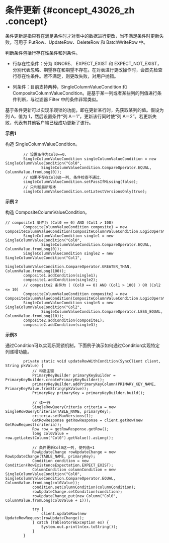 # 条件更新 {#concept_43026_zh .concept}

条件更新是指只有在满足条件时才对表中的数据进行更改，当不满足条件时更新失败，可用于 PutRow、UpdateRow、DeleteRow 和 BatchWriteRow 中。

判断条件包括行存在性条件和列条件。

-   行存在性条件：分为 IGNORE、 EXPECT\_EXIST 和 EXPECT\_NOT\_EXIST，分别代表忽略、期望存在和期望不存在。在对表进行更改操作时，会首先检查行存在性条件。若不满足，则更改失败，对用户抛错。

-   列条件：目前支持两种，SingleColumnValueCondition 和 CompositeColumnValueCondition。是基于某一列或者某些列的列值进行条件判断，与过滤器 Filter 中的条件非常类似。


基于条件更新可以实现乐观锁的功能，即在更新某行时，先获取某列的值。假设为列 A，值为 1，然后设置条件“列 A＝1”，更新该行同时使“列 A＝2”。若更新失败，代表有其他客户端已经成功更新了该行。

**示例1**

构造 SingleColumnValueCondition。

```language-java
		// 设置条件为Col0==0.
        SingleColumnValueCondition singleColumnValueCondition = new SingleColumnValueCondition("Col0",
                SingleColumnValueCondition.CompareOperator.EQUAL, ColumnValue.fromLong(0));
        // 如果不存在Col0这一列, 条件检查不通过.
        singleColumnValueCondition.setPassIfMissing(false);
        // 只判断最新版本
        singleColumnValueCondition.setLatestVersionsOnly(true);

```

**示例 2**

构造 CompositeColumnValueCondition。

```
// composite1 条件为 (Col0 == 0) AND (Col1 > 100)
        CompositeColumnValueCondition composite1 = new CompositeColumnValueCondition(CompositeColumnValueCondition.LogicOperator.AND);
        SingleColumnValueCondition single1 = new SingleColumnValueCondition("Col0",
                SingleColumnValueCondition.CompareOperator.EQUAL, ColumnValue.fromLong(0));
        SingleColumnValueCondition single2 = new SingleColumnValueCondition("Col1",
                SingleColumnValueCondition.CompareOperator.GREATER_THAN, ColumnValue.fromLong(100));
        composite1.addCondition(single1);
        composite1.addCondition(single2);
        // composite2 条件为 ( (Col0 == 0) AND (Col1 > 100) ) OR (Col2 <= 10)
        CompositeColumnValueCondition composite2 = new CompositeColumnValueCondition(CompositeColumnValueCondition.LogicOperator.OR);
        SingleColumnValueCondition single3 = new SingleColumnValueCondition("Col2",
                SingleColumnValueCondition.CompareOperator.LESS_EQUAL, ColumnValue.fromLong(10));
        composite2.addCondition(composite1);
        composite2.addCondition(single3);
```

**示例3**

通过Condition可以实现乐观锁机制，下面例子演示如何通过Condition实现特定列递增功能。

```language-java
        private static void updateRowWithCondition(SyncClient client, String pkValue) {
            // 构造主键
            PrimaryKeyBuilder primaryKeyBuilder = PrimaryKeyBuilder.createPrimaryKeyBuilder();
            primaryKeyBuilder.addPrimaryKeyColumn(PRIMARY_KEY_NAME, PrimaryKeyValue.fromString(pkValue));
            PrimaryKey primaryKey = primaryKeyBuilder.build();
    
            // 读一行
            SingleRowQueryCriteria criteria = new SingleRowQueryCriteria(TABLE_NAME, primaryKey);
            criteria.setMaxVersions(1);
            GetRowResponse getRowResponse = client.getRow(new GetRowRequest(criteria));
            Row row = getRowResponse.getRow();
            long col0Value = row.getLatestColumn("Col0").getValue().asLong();
    
            // 条件更新Col0这一列, 使列值+1
            RowUpdateChange rowUpdateChange = new RowUpdateChange(TABLE_NAME, primaryKey);
            Condition condition = new Condition(RowExistenceExpectation.EXPECT_EXIST);
            ColumnCondition columnCondition = new SingleColumnValueCondition("Col0", SingleColumnValueCondition.CompareOperator.EQUAL, ColumnValue.fromLong(col0Value));
            condition.setColumnCondition(columnCondition);
            rowUpdateChange.setCondition(condition);
            rowUpdateChange.put(new Column("Col0", ColumnValue.fromLong(col0Value + 1)));
    
            try {
                client.updateRow(new UpdateRowRequest(rowUpdateChange));
            } catch (TableStoreException ex) {
                System.out.println(ex.toString());
            }
        }

```

